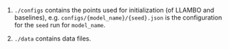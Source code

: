 1. ```./configs``` contains the points used for initialization (of LLAMBO and baselines), e.g. ```configs/{model_name}/{seed}.json``` is the configuration for the ```seed``` run for ```model_name```.

2. ```./data``` contains data files.